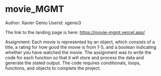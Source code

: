 # movie_MGMT

Author: Xavier Genio
Userid: xgenio3

The link to the landing page is here: https://movie-mgmt.vercel.app/


Assignment: 
Each movie is represented by an object, which consists of a title, a rating for how good the movie is from 1-5, and a boolean indicating whether you have watched the movie.
The assignment was to write the code for each function so that it will store and process the data and generate the stated output. 
The code requires conditionals, loops, functions, and objects to complete the project. 
